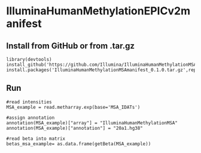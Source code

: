 # IlluminaHumanMethylationEPICv2manifest

## Install from GitHub or from .tar.gz


```
library(devtools)
install_github('https://github.com/Illumina/IlluminaHumanMethylationMSAmanifest')
install.packages('IlluminaHumanMethylationMSAmanifest_0.1.0.tar.gz',repos=NULL,type='source')
```

## Run

```
#read intensities
MSA_example = read.metharray.exp(base='MSA_IDATs')

#assign annotation
annotation(MSA_example)["array"] = "IlluminaHumanMethylationMSA"
annotation(MSA_example)["annotation"] = "20a1.hg38"

#read beta into matrix
betas_msa_example= as.data.frame(getBeta(MSA_example))
```
